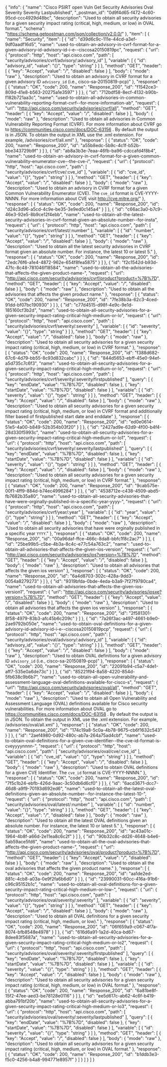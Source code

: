 {
  "info": {
    "name": "Cisco PSIRT open Vuln Get Security Advisories Oval Severity Severity Lastpublished",
    "_postman_id": "0d9f4d65-f472-4c60-95cd-ccc4929d48bc",
    "description": "Used to obtain all security advisories for a given security impact rating (critical, high, medium, or low) in OVAL format.",
    "schema": "https://schema.getpostman.com/json/collection/v2.0.0/"
  },
  "item": [
    {
      "name": "Security",
      "item": [
        {
          "id": "d39d6c9c-111e-44cd-a3ef-9df0aadf16d5",
          "name": "used-to-obtain-an-advisory-in-cvrf-format-for-a-given-advisory-id-advisory-id-i-e--ciscosa20150819pc",
          "request": {
            "url": {
              "protocol": "http",
              "host": "api.cisco.com",
              "path": [
                "security/advisories/cvrf/advisory/:advisory_id"
              ],
              "variable": [
                {
                  "id": "advisory_id",
                  "value": "{}",
                  "type": "string"
                }
              ]
            },
            "method": "GET",
            "header": [
              {
                "key": "Accept",
                "value": "*/*",
                "disabled": false
              }
            ],
            "body": {
              "mode": "raw"
            },
            "description": "Used to obtain an advisory in CVRF format for a given advisory ID `advisory_id` (i.e., cisco-sa-20150819-pcp)"
          },
          "response": [
            {
              "status": "OK",
              "code": 200,
              "name": "Response_200",
              "id": "f1542ce3-809d-41e8-b563-20275a1e3597"
            }
          ]
        },
        {
          "id": "712bdf58-8ecf-4132-b90b-f182b721aa3c",
          "name": "used-to-obtain-all-advisories-in-common-vulnerability-reporting-format-cvrf--for-more-information-ab",
          "request": {
            "url": "http://api.cisco.com/security/advisories/cvrf/all",
            "method": "GET",
            "header": [
              {
                "key": "Accept",
                "value": "*/*",
                "disabled": false
              }
            ],
            "body": {
              "mode": "raw"
            },
            "description": "Used to obtain all advisories in Common Vulnerability Reporting Format (CVRF). For more information about CVRF go to https://communities.cisco.com/docs/DOC-63156 . By default the output is in JSON. To obtain the output in XML use the .xml extension. For example, /advisories/cvrf/all.xml"
          },
          "response": [
            {
              "status": "OK",
              "code": 200,
              "name": "Response_200",
              "id": "a55b8edc-5b9c-4c1f-b52b-bbe343729b9f"
            }
          ]
        },
        {
          "id": "ab8a3b3e-7eaa-46fb-ba96-cdccafd4f8b4",
          "name": "used-to-obtain-an-advisory-in-cvrf-format-for-a-given-common-vulnerability-enumerator-cve--the-cve-i",
          "request": {
            "url": {
              "protocol": "http",
              "host": "api.cisco.com",
              "path": [
                "security/advisories/cvrf/cve/:cve_id"
              ],
              "variable": [
                {
                  "id": "cve_id",
                  "value": "{}",
                  "type": "string"
                }
              ]
            },
            "method": "GET",
            "header": [
              {
                "key": "Accept",
                "value": "*/*",
                "disabled": false
              }
            ],
            "body": {
              "mode": "raw"
            },
            "description": "Used to obtain an advisory in CVRF format for a given Common Vulnerability Enumerator (CVE). The `cve_id` format is CVE-YYYY-NNNN. For more information about CVE visit http://cve.mitre.org/"
          },
          "response": [
            {
              "status": "OK",
              "code": 200,
              "name": "Response_200",
              "id": "d24c3d96-a5cd-4c9e-be35-3e9ed0c145a4"
            }
          ]
        },
        {
          "id": "c66ac3a0-b7c9-46e3-92e5-8b9ce12f4ebb",
          "name": "used-to-obtain-all-the-latest-security-advisories-in-cvrf-format-given-an-absolute-number--for-insta",
          "request": {
            "url": {
              "protocol": "http",
              "host": "api.cisco.com",
              "path": [
                "security/advisories/cvrf/latest/:number"
              ],
              "variable": [
                {
                  "id": "number",
                  "value": "{}",
                  "type": "string"
                }
              ]
            },
            "method": "GET",
            "header": [
              {
                "key": "Accept",
                "value": "*/*",
                "disabled": false
              }
            ],
            "body": {
              "mode": "raw"
            },
            "description": "Used to obtain all the latest security advisories in CVRF format given an absolute number. For instance, the latest 10 or latest 5."
          },
          "response": [
            {
              "status": "OK",
              "code": 200,
              "name": "Response_200",
              "id": "2edc76f6-a1e4-4872-962e-654f8fea5875"
            }
          ]
        },
        {
          "id": "f2c1542d-b93d-47fc-8c48-781046f18584",
          "name": "used-to-obtain-all-the-advisories-that-affects-the-given-product-name-",
          "request": {
            "url": "http://api.cisco.com/security/advisories/cvrf/product?product=%7B%7D",
            "method": "GET",
            "header": [
              {
                "key": "Accept",
                "value": "*/*",
                "disabled": false
              }
            ],
            "body": {
              "mode": "raw"
            },
            "description": "Used to obtain all the advisories that affects the given product name."
          },
          "response": [
            {
              "status": "OK",
              "code": 200,
              "name": "Response_200",
              "id": "7fe38b3a-62c3-4ced-91dd-bf07bc190930"
            }
          ]
        },
        {
          "id": "c77d4515-d98f-4e9c-9e1d-185160cf3b2d",
          "name": "used-to-obtain-all-security-advisories-for-a-given-security-impact-rating-critical-high-medium-or-lo",
          "request": {
            "url": {
              "protocol": "http",
              "host": "api.cisco.com",
              "path": [
                "security/advisories/cvrf/severity/:severity"
              ],
              "variable": [
                {
                  "id": "severity",
                  "value": "{}",
                  "type": "string"
                }
              ]
            },
            "method": "GET",
            "header": [
              {
                "key": "Accept",
                "value": "*/*",
                "disabled": false
              }
            ],
            "body": {
              "mode": "raw"
            },
            "description": "Used to obtain all security advisories for a given security impact rating (critical, high, medium, or low) in CVRF format."
          },
          "response": [
            {
              "status": "OK",
              "code": 200,
              "name": "Response_200",
              "id": "f388d682-67c6-4d79-bb55-8c93d832cabc"
            }
          ]
        },
        {
          "id": "844d5653-ebff-45e0-94ef-a5d735c7c6f3",
          "name": "used-to-obtain-all-security-advisories-for-a-given-security-impact-rating-critical-high-medium-or-lo",
          "request": {
            "url": {
              "protocol": "http",
              "host": "api.cisco.com",
              "path": [
                "security/advisories/cvrf/severity/:severity/firstpublished"
              ],
              "query": [
                {
                  "key": "endDate",
                  "value": "%7B%7D",
                  "disabled": false
                },
                {
                  "key": "startDate",
                  "value": "%7B%7D",
                  "disabled": false
                }
              ],
              "variable": [
                {
                  "id": "severity",
                  "value": "{}",
                  "type": "string"
                }
              ]
            },
            "method": "GET",
            "header": [
              {
                "key": "Accept",
                "value": "*/*",
                "disabled": false
              }
            ],
            "body": {
              "mode": "raw"
            },
            "description": "Used to obtain all security advisories for a given security impact rating (critical, high, medium, or low) in CVRF format and additionally filter based of firstpublished start date and enddate"
          },
          "response": [
            {
              "status": "OK",
              "code": 200,
              "name": "Response_200",
              "id": "ed0e0614-51e5-4a00-b849-52b354b03f20"
            }
          ]
        },
        {
          "id": "2427ad9e-62d9-4f00-b4f4-28d330f5993c",
          "name": "used-to-obtain-all-security-advisories-for-a-given-security-impact-rating-critical-high-medium-or-lo1",
          "request": {
            "url": {
              "protocol": "http",
              "host": "api.cisco.com",
              "path": [
                "security/advisories/cvrf/severity/:severity/lastpublished"
              ],
              "query": [
                {
                  "key": "endDate",
                  "value": "%7B%7D",
                  "disabled": false
                },
                {
                  "key": "startDate",
                  "value": "%7B%7D",
                  "disabled": false
                }
              ],
              "variable": [
                {
                  "id": "severity",
                  "value": "{}",
                  "type": "string"
                }
              ]
            },
            "method": "GET",
            "header": [
              {
                "key": "Accept",
                "value": "*/*",
                "disabled": false
              }
            ],
            "body": {
              "mode": "raw"
            },
            "description": "Used to obtain all security advisories for a given security impact rating (critical, high, medium, or low) in CVRF format."
          },
          "response": [
            {
              "status": "OK",
              "code": 200,
              "name": "Response_200",
              "id": "9cab575e-00f1-4ff9-884d-b74ec4996284"
            }
          ]
        },
        {
          "id": "4538712e-c438-4509-abd5-fb7682b35a80",
          "name": "used-to-obtain-all-security-advisories-that-have-were-orginally-published-in-a-specific-year-yyyy-",
          "request": {
            "url": {
              "protocol": "http",
              "host": "api.cisco.com",
              "path": [
                "security/advisories/cvrf/year/:year"
              ],
              "variable": [
                {
                  "id": "year",
                  "value": "{}",
                  "type": "string"
                }
              ]
            },
            "method": "GET",
            "header": [
              {
                "key": "Accept",
                "value": "*/*",
                "disabled": false
              }
            ],
            "body": {
              "mode": "raw"
            },
            "description": "Used to obtain all security advisories that have were orginally published in a specific year `YYYY`."
          },
          "response": [
            {
              "status": "OK",
              "code": 200,
              "name": "Response_200",
              "id": "00a96daf-ffce-466c-8da8-bbfc1f8c2ac7"
            }
          ]
        },
        {
          "id": "25be99b5-c5be-4b3a-8c4c-e77c54a763c2",
          "name": "used-to-obtain-all-advisories-that-affects-the-given-ios-version",
          "request": {
            "url": "http://api.cisco.com/security/advisories/ios?version=%7B%7D",
            "method": "GET",
            "header": [
              {
                "key": "Accept",
                "value": "*/*",
                "disabled": false
              }
            ],
            "body": {
              "mode": "raw"
            },
            "description": "Used to obtain all advisories that affects the given ios version"
          },
          "response": [
            {
              "status": "OK",
              "code": 200,
              "name": "Response_200",
              "id": "6a4d8703-302c-428a-9dd3-0054a8279273"
            }
          ]
        },
        {
          "id": "9319bfda-0bde-4eda-b3a9-7f27f9780ca4",
          "name": "used-to-obtain-all-advisories-that-affects-the-given-ios-version1",
          "request": {
            "url": "http://api.cisco.com/security/advisories/iosxe?version=%7B%7D",
            "method": "GET",
            "header": [
              {
                "key": "Accept",
                "value": "*/*",
                "disabled": false
              }
            ],
            "body": {
              "mode": "raw"
            },
            "description": "Used to obtain all advisories that affects the given ios version"
          },
          "response": [
            {
              "status": "OK",
              "code": 200,
              "name": "Response_200",
              "id": "2f581301-8f58-4979-83b3-afc45b6c209c"
            }
          ]
        },
        {
          "id": "7a26f3ac-a497-4661-b9e0-2ae9792b050e",
          "name": "used-to-obtain-oval-definitions-for-a-given-advisory-id-advisory-id-i-e--ciscosa20150819pcp",
          "request": {
            "url": {
              "protocol": "http",
              "host": "api.cisco.com",
              "path": [
                "security/advisories/oval/advisory/:advisory_id"
              ],
              "variable": [
                {
                  "id": "advisory_id",
                  "value": "{}",
                  "type": "string"
                }
              ]
            },
            "method": "GET",
            "header": [
              {
                "key": "Accept",
                "value": "*/*",
                "disabled": false
              }
            ],
            "body": {
              "mode": "raw"
            },
            "description": "Used to obtain OVAL definitions for a given advisory ID `advisory_id` (i.e., cisco-sa-20150819-pcp)"
          },
          "response": [
            {
              "status": "OK",
              "code": 200,
              "name": "Response_200",
              "id": "22091b94-c5a7-4de1-aff7-535e0a6de73c"
            }
          ]
        },
        {
          "id": "85221f94-8a58-4220-854d-5fb638c9b6b7",
          "name": "used-to-obtain-all-open-vulnerability-and-assessment-language-oval-definitions-available-for-cisco-s",
          "request": {
            "url": "http://api.cisco.com/security/advisories/oval/all",
            "method": "GET",
            "header": [
              {
                "key": "Accept",
                "value": "*/*",
                "disabled": false
              }
            ],
            "body": {
              "mode": "raw"
            },
            "description": "Used to obtain all Open Vulnerability and Assessment Language (OVAL) definitions available for Cisco security vulnerabilities. For more information about OVAL go to https://communities.cisco.com/docs/DOC-63158 . By default the output is in JSON. To obtain the output in XML use the .xml extension. For example, /advisories/oval/all.xml"
          },
          "response": [
            {
              "status": "OK",
              "code": 200,
              "name": "Response_200",
              "id": "174c19a8-5c0a-4b78-9675-cb6f1632c543"
            }
          ]
        },
        {
          "id": "2aef4980-0d92-480c-ab7a-264a75ad4cbf",
          "name": "used-to-obtain-oval-definitions-for-a-given-cve-identifier--the-cve-id-format-is-cveyyyynnnn-",
          "request": {
            "url": {
              "protocol": "http",
              "host": "api.cisco.com",
              "path": [
                "security/advisories/oval/cve/:cve_id"
              ],
              "variable": [
                {
                  "id": "cve_id",
                  "value": "{}",
                  "type": "string"
                }
              ]
            },
            "method": "GET",
            "header": [
              {
                "key": "Accept",
                "value": "*/*",
                "disabled": false
              }
            ],
            "body": {
              "mode": "raw"
            },
            "description": "Used to obtain OVAL definitions for a given CVE Identifier. The `cve_id` format is CVE-YYYY-NNNN."
          },
          "response": [
            {
              "status": "OK",
              "code": 200,
              "name": "Response_200",
              "id": "7f5c1b24-ebfb-426d-9aac-3c50db6d6cf0"
            }
          ]
        },
        {
          "id": "6acd3671-dcc7-46d8-a9f9-70193d692ed6",
          "name": "used-to-obtain-all-the-latest-oval-definitions-given-an-absolute-number--for-instance-the-latest-10-",
          "request": {
            "url": {
              "protocol": "http",
              "host": "api.cisco.com",
              "path": [
                "security/advisories/oval/latest/:number"
              ],
              "variable": [
                {
                  "id": "number",
                  "value": "{}",
                  "type": "string"
                }
              ]
            },
            "method": "GET",
            "header": [
              {
                "key": "Accept",
                "value": "*/*",
                "disabled": false
              }
            ],
            "body": {
              "mode": "raw"
            },
            "description": "Used to obtain all the latest OVAL definitions given an absolute number. For instance, the latest 10 or latest 5."
          },
          "response": [
            {
              "status": "OK",
              "code": 200,
              "name": "Response_200",
              "id": "ac43a01c-1964-4b8f-a66d-2e11ea8c6c2f"
            }
          ]
        },
        {
          "id": "90b32c8c-dd26-4648-b4e6-5ab59ace5fd6",
          "name": "used-to-obtain-all-the-oval-advisories-that-affects-the-given-product-name-",
          "request": {
            "url": "http://api.cisco.com/security/advisories/oval/product?product=%7B%7D",
            "method": "GET",
            "header": [
              {
                "key": "Accept",
                "value": "*/*",
                "disabled": false
              }
            ],
            "body": {
              "mode": "raw"
            },
            "description": "Used to obtain all the oval advisories that affects the given product name."
          },
          "response": [
            {
              "status": "OK",
              "code": 200,
              "name": "Response_200",
              "id": "aa1de2ed-881c-4cb8-a03a-0e9f2fa6b6d0"
            }
          ]
        },
        {
          "id": "23990031-60cc-416a-91b6-c96c95152b1c",
          "name": "used-to-obtain-all-oval-definitions-for-a-given-security-impact-rating-critical-high-medium-or-low-",
          "request": {
            "url": {
              "protocol": "http",
              "host": "api.cisco.com",
              "path": [
                "security/advisories/oval/severity/:severity"
              ],
              "variable": [
                {
                  "id": "severity",
                  "value": "{}",
                  "type": "string"
                }
              ]
            },
            "method": "GET",
            "header": [
              {
                "key": "Accept",
                "value": "*/*",
                "disabled": false
              }
            ],
            "body": {
              "mode": "raw"
            },
            "description": "Used to obtain all OVAL definitions for a given security impact rating (critical, high, medium, or low)."
          },
          "response": [
            {
              "status": "OK",
              "code": 200,
              "name": "Response_200",
              "id": "06f659a9-c067-4f7a-8074-bfb8548e4978"
            }
          ]
        },
        {
          "id": "616d6a91-1a2d-40ca-bd67-8dee83f5687a",
          "name": "used-to-obtain-all-security-advisories-for-a-given-security-impact-rating-critical-high-medium-or-lo2",
          "request": {
            "url": {
              "protocol": "http",
              "host": "api.cisco.com",
              "path": [
                "security/advisories/oval/severity/:severity/firstpublished"
              ],
              "query": [
                {
                  "key": "endDate",
                  "value": "%7B%7D",
                  "disabled": false
                },
                {
                  "key": "startDate",
                  "value": "%7B%7D",
                  "disabled": false
                }
              ],
              "variable": [
                {
                  "id": "severity",
                  "value": "{}",
                  "type": "string"
                }
              ]
            },
            "method": "GET",
            "header": [
              {
                "key": "Accept",
                "value": "*/*",
                "disabled": false
              }
            ],
            "body": {
              "mode": "raw"
            },
            "description": "Used to obtain all security advisories for a given security impact rating (critical, high, medium, or low) in OVAL format."
          },
          "response": [
            {
              "status": "OK",
              "code": 200,
              "name": "Response_200",
              "id": "6a81be8f-15f2-47ee-aed3-be78128e0116"
            }
          ]
        },
        {
          "id": "ee5d617c-ab62-4c6f-b419-abba791bf20b",
          "name": "used-to-obtain-all-security-advisories-for-a-given-security-impact-rating-critical-high-medium-or-lo3",
          "request": {
            "url": {
              "protocol": "http",
              "host": "api.cisco.com",
              "path": [
                "security/advisories/oval/severity/:severity/lastpublished"
              ],
              "query": [
                {
                  "key": "endDate",
                  "value": "%7B%7D",
                  "disabled": false
                },
                {
                  "key": "startDate",
                  "value": "%7B%7D",
                  "disabled": false
                }
              ],
              "variable": [
                {
                  "id": "severity",
                  "value": "{}",
                  "type": "string"
                }
              ]
            },
            "method": "GET",
            "header": [
              {
                "key": "Accept",
                "value": "*/*",
                "disabled": false
              }
            ],
            "body": {
              "mode": "raw"
            },
            "description": "Used to obtain all security advisories for a given security impact rating (critical, high, medium, or low) in OVAL format."
          },
          "response": [
            {
              "status": "OK",
              "code": 200,
              "name": "Response_200",
              "id": "b1ddb3e3-f5c0-4256-b4a8-994771e8957f"
            }
          ]
        }
      ]
    }
  ]
}